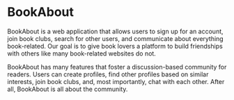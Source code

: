 # BookAbout


BookAbout is a web application that allows users to sign up for an account, join book clubs, search for other users, and communicate about everything book-related. Our goal is to give book lovers a platform to build friendships with others like many book-related websites do not. 

BookAbout has many features that foster a discussion-based community for readers. Users can create profiles, find other profiles based on similar interests, join book clubs, and, most importantly, chat with each other. After all, BookAbout is all about the community.

